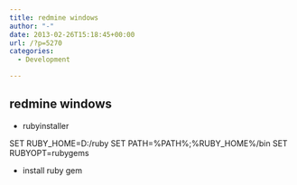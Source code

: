 ```yaml
---
title: redmine windows
author: "-"
date: 2013-02-26T15:18:45+00:00
url: /?p=5270
categories:
  - Development

---
```

## redmine windows
  * rubyinstaller

SET RUBY_HOME=D:/ruby
    SET PATH=%PATH%;%RUBY_HOME%/bin
    SET RUBYOPT=rubygems


  * install ruby gem